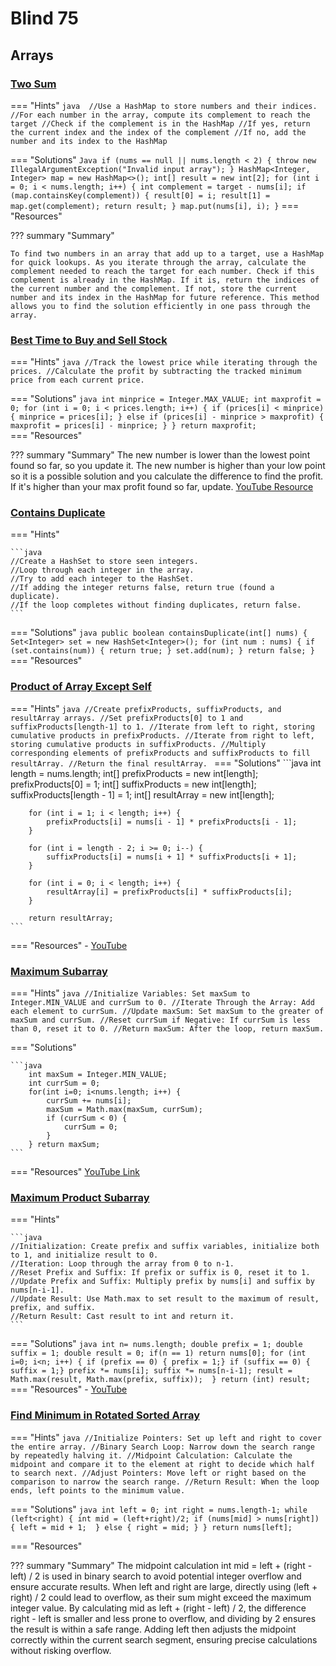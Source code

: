 # Blind 75
## Arrays

### [Two Sum](https://leetcode.com/problems/two-sum/description/)

=== "Hints"
    ```java 
    //Use a HashMap to store numbers and their indices.
    //For each number in the array, compute its complement to reach the target
    //Check if the complement is in the HashMap
    //If yes, return the current index and the index of the complement
    //If no, add the number and its index to the HashMap
    ```

=== "Solutions"
    ``` Java
        if (nums == null || nums.length < 2) {
        throw new IllegalArgumentException("Invalid input array");
        }
        HashMap<Integer, Integer> map = new HashMap<>();
        int[] result = new int[2];
        for (int i = 0; i < nums.length; i++) {
        int complement = target - nums[i];
        if (map.containsKey(complement)) {
        result[0] = i;
        result[1] = map.get(complement);
        return result;
        }
        map.put(nums[i], i);
        }
    ```
=== "Resources"

??? summary "Summary"

    To find two numbers in an array that add up to a target, use a HashMap for quick lookups. As you iterate through the array, calculate the complement needed to reach the target for each number. Check if this complement is already in the HashMap. If it is, return the indices of the current number and the complement. If not, store the current number and its index in the HashMap for future reference. This method allows you to find the solution efficiently in one pass through the array.


### [Best Time to Buy and Sell Stock](https://leetcode.com/problems/best-time-to-buy-and-sell-stock/description/)

=== "Hints"
    ```java
    //Track the lowest price while iterating through the prices.
    //Calculate the profit by subtracting the tracked minimum price from each current price.
    ```

=== "Solutions"
    ```java
            int minprice = Integer.MAX_VALUE;
            int maxprofit = 0;
            for (int i = 0; i < prices.length; i++) {
                if (prices[i] < minprice) {
                    minprice = prices[i];
                } else if (prices[i] - minprice > maxprofit) {
                    maxprofit = prices[i] - minprice;
                }
            }
            return maxprofit;
    ```      
=== "Resources"

??? summary "Summary"
    The new number is lower than the lowest point found so far, so you update it. The new number is higher than your low point so it is a possible solution and you calculate the difference to find the profit. If it's higher than your max profit found so far, update. <a href="https://www.youtube.com/watch?v=eMSfBgbiEjk"> YouTube Resource </a>

### [Contains Duplicate](https://leetcode.com/problems/contains-duplicate/description/)

=== "Hints"

    ```java
    //Create a HashSet to store seen integers.
    //Loop through each integer in the array.
    //Try to add each integer to the HashSet.
    //If adding the integer returns false, return true (found a duplicate).
    //If the loop completes without finding duplicates, return false.
    ```

=== "Solutions"
    ```java
        public boolean containsDuplicate(int[] nums) {
        Set<Integer> set = new HashSet<Integer>();
        for (int num : nums) {
            if (set.contains(num)) {
                return true;
            }
            set.add(num);
        }
        return false;
        }
    ```      
=== "Resources"

### [Product of Array Except Self](https://leetcode.com/problems/product-of-array-except-self/description/)

=== "Hints"
    ```java
    //Create prefixProducts, suffixProducts, and resultArray arrays.
    //Set prefixProducts[0] to 1 and suffixProducts[length-1] to 1.
    //Iterate from left to right, storing cumulative products in prefixProducts.
    //Iterate from right to left, storing cumulative products in suffixProducts.
    //Multiply corresponding elements of prefixProducts and suffixProducts to fill resultArray.
    //Return the final resultArray.
    ```
=== "Solutions"
    ```java
        int length = nums.length;
        int[] prefixProducts = new int[length];
        prefixProducts[0] = 1;
        int[] suffixProducts = new int[length];
        suffixProducts[length - 1] = 1;
        int[] resultArray = new int[length];
    
        for (int i = 1; i < length; i++) {
            prefixProducts[i] = nums[i - 1] * prefixProducts[i - 1];  
        }
    
        for (int i = length - 2; i >= 0; i--) {
            suffixProducts[i] = nums[i + 1] * suffixProducts[i + 1];
        }
    
        for (int i = 0; i < length; i++) {
            resultArray[i] = prefixProducts[i] * suffixProducts[i];   
        }
    
        return resultArray;
    ```  
=== "Resources"
    - [YouTube](https://www.youtube.com/watch?v=tSRFtR3pv74)

### [Maximum Subarray](https://leetcode.com/problems/maximum-subarray/description/)
=== "Hints"
    ```java
    //Initialize Variables: Set maxSum to Integer.MIN_VALUE and currSum to 0.
    //Iterate Through the Array: Add each element to currSum.
    //Update maxSum: Set maxSum to the greater of maxSum and currSum.
    //Reset currSum if Negative: If currSum is less than 0, reset it to 0.
    //Return maxSum: After the loop, return maxSum.
    ```

=== "Solutions"

    ```java
        int maxSum = Integer.MIN_VALUE;
        int currSum = 0;
        for(int i=0; i<nums.length; i++) {
            currSum += nums[i];
            maxSum = Math.max(maxSum, currSum);
            if (currSum < 0) {
                currSum = 0;
            }
        } return maxSum;
    ```
=== "Resources"
    <a href="https://www.youtube.com/watch?v=hLPkqd60-28"> YouTube Link </a>

### [Maximum Product Subarray](https://leetcode.com/problems/maximum-product-subarray/description/)

=== "Hints"

    ```java
    //Initialization: Create prefix and suffix variables, initialize both to 1, and initialize result to 0.
    //Iteration: Loop through the array from 0 to n-1.
    //Reset Prefix and Suffix: If prefix or suffix is 0, reset it to 1.
    //Update Prefix and Suffix: Multiply prefix by nums[i] and suffix by nums[n-i-1].
    //Update Result: Use Math.max to set result to the maximum of result, prefix, and suffix.
    //Return Result: Cast result to int and return it.
    ```

=== "Solutions"
    ```java
    int n= nums.length;
    double prefix = 1;
    double suffix = 1;
    double result = 0;
    if(n == 1) return nums[0];
    for (int i=0; i<n; i++) {
        if (prefix == 0) { prefix = 1;}
        if (suffix == 0) { suffix = 1;}
        prefix *= nums[i];
        suffix *= nums[n-i-1];
        result = Math.max(result, Math.max(prefix, suffix)); 
    }
    return (int) result;
    ```
=== "Resources"
    - <a href="https://www.youtube.com/watch?v=hnswaLJvr6g"> YouTube </a>

### [Find Minimum in Rotated Sorted Array](https://leetcode.com/problems/find-minimum-in-rotated-sorted-array/description/)

=== "Hints"
    ```java
    //Initialize Pointers: Set up left and right to cover the entire array.
    //Binary Search Loop: Narrow down the search range by repeatedly halving it.
    //Midpoint Calculation: Calculate the midpoint and compare it to the element at right to decide which half to search next.
    //Adjust Pointers: Move left or right based on the comparison to narrow the search range.
    //Return Result: When the loop ends, left points to the minimum value.
    ```

=== "Solutions"
    ```java
        int left = 0;
        int right = nums.length-1;
        while (left<right) {
            int mid = (left+right)/2;
            if (nums[mid] > nums[right]) {
                left = mid + 1; 
            } else {
                right = mid;
            }
        } return nums[left];
    ```

=== "Resources"
 
??? summary "Summary"
    The midpoint calculation int mid = left + (right - left) / 2 is used in binary search to avoid potential integer overflow and ensure accurate results. When left and right are large, directly using (left + right) / 2 could lead to overflow, as their sum might exceed the maximum integer value. By calculating mid as left + (right - left) / 2, the difference right - left is smaller and less prone to overflow, and dividing by 2 ensures the result is within a safe range. Adding left then adjusts the midpoint correctly within the current search segment, ensuring precise calculations without risking overflow.



